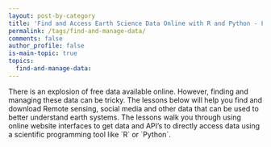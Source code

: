 ```yaml
---
layout: post-by-category
title: 'Find and Access Earth Science Data Online with R and Python - Find and Manage Data'
permalink: /tags/find-and-manage-data/
comments: false
author_profile: false
is-main-topic: true
topics:
  find-and-manage-data:
---
```


<div class='tag-landing-intro notice--success' markdown="1">
There is an explosion of free data available online. However, finding and
managing these data can be tricky. The lessons below will help you find and
download Remote sensing, social media and other data that can be used to better
understand earth systems. The lessons walk you through using online website
interfaces to get data and API’s to directly access data using a scientific
programming tool like `R` or `Python`.
</div>
